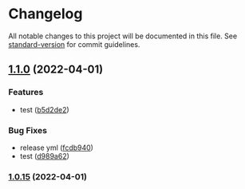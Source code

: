 # Changelog

All notable changes to this project will be documented in this file. See [standard-version](https://github.com/conventional-changelog/standard-version) for commit guidelines.

## [1.1.0](https://github.com/annesof/myComponentLib/compare/v1.0.14...v1.1.0) (2022-04-01)


### Features

* test ([b5d2de2](https://github.com/annesof/myComponentLib/commit/b5d2de2dd54222871736040d1ebaba89b9f760a5))


### Bug Fixes

* release yml ([fcdb940](https://github.com/annesof/myComponentLib/commit/fcdb9408442a102bd3217f28522ae6ce23f264dc))
* test ([d989a62](https://github.com/annesof/myComponentLib/commit/d989a621db147ed0f5b7e68f95100f036ea59fcd))

### [1.0.15](https://github.com/annesof/myComponentLib/compare/v1.0.14...v1.0.15) (2022-04-01)
